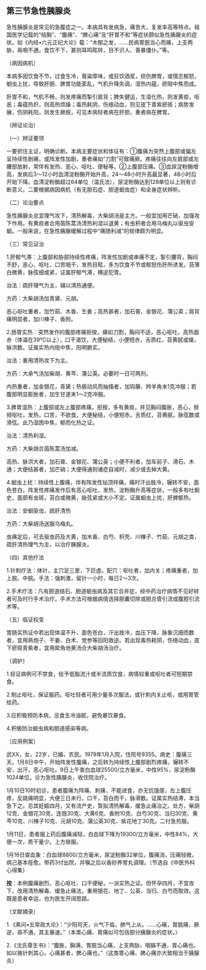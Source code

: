## 第三节急性胰腺炎

急性胰腺炎是常见的急腹症之一。本病具有发病急，痛苦大，复发率高等特点。祖国医学记载的“结胸”、“腹痛”、“脾心痛”及“肝胃不和”等症状颇似急性胰腺炎的症状。如《内经•六元正纪大论》载：“木郁之发，……民病胃脘当心而痛，上支两胁，鬲咽不通，食饮不下，甚则耳鸣眩转，目不识人、善暴僵仆。”等。

〔病因病机〕

本病多因饮食不节，过食生冷，膏粱厚味，或狂饮酒浆，损伤脾胃，或情志郁怒，蛔虫上扰，导致肝胆、脾胃功能紊乱，气机升降失调，湿热内蕴，瘀阻中焦而成。

肝胃不和，气机不畅，则发疼痛而掣引肩背；脾失健运，生湿化热，则发黄疸，呕恶；毒蕴热炽，则高热烦躁；毒热耗阴，伤络动血，则见皮下青紫瘀斑；病势发展，伤阴耗阳，则发生厥脱，可见本病轻者病在肝胆，重者病在脾胃。

〔辨证论治〕

（―）辨证要领

一要抓住主证，明确诊断。本病主要症状和体征有：①腹痛为突然上腹部或偏左呈持续性剧痛，或阵发性加剧，重者痛如“刀割”可致痛厥。疼痛往往向左肩部或左腰部放射，常伴有发热、恶心、呕吐、便秘等。②上腹部压痛。③血尿淀粉酶增高，发病后3〜12小时血清淀粉酶开始升高，24〜48小时升高最显著，48小时后开始下降。血清淀粉酶超过64单位（温氏法），尿淀粉酶达到128单位以上则有诊断意义。二要根据病因病机（有无胆石症、胆道蛔虫症）和全身症状辨析。

（二）论治要点

急性胰腺炎总宜理气攻下，清热解毒，大柴胡汤是主方。一般宜加用芒硝，加强攻下作用。有黄疸者合用茵陈蒿汤清热利湿以退黄；有虫积者合用乌梅丸以驱虫安蛔。一般来说，在急性胰腺缓解过程中“痛随利减”的规律颇为明显。

（三）常见证治

1.肝郁气滞：上腹部和胁部持续性疼痛，阵发性加剧或串痛不定，掣引腰背，胸闷不舒，恶心、呕吐、口苦咽干，发热目眩，多为饮食不节或郁怒伤肝所诱发。苔薄白微黄，脉弦细或紧，证属肝郁气滞，横逆犯胃。

治法：疏肝理气为主，辅以清热通便。

方药：大柴胡汤加青黛、元胡。

恶心呕吐重者，加竹茹、木香、生姜；高热甚者，加石膏、金银花、蒲公英；肩背痛明显者，加川楝子、香附。

2.肠胃实热：突然发作的腹部疼痛拒按，痛如刀割，胸闷不适，恶心呕吐，高热面赤（体温在39℃以上），口干渴饮，大便秘结，小便短赤，舌质红，苔黄腻或燥，脉洪数。证属实热内阻中焦，阳明腑实。

治法：重用清热攻下为主。

方药：大承气汤加柴胡、黄芩、蒲公英。必要时一日可两剂。

内热重者，加金银花，青黛；热极动风而抽搐者，加钩藤、羚羊角末1克冲服；若腹部明显膨胀者，加生甘遂末1〜2克冲服。

3.脾胃湿热：上腹部或左上腹部疼痛，拒按，多有黄疸，并见胸闷腹胀，恶心，频频呕吐，发热，口苦，不欲食，大便秘结，小便短赤，舌质红，苔黄腻，脉弦数或滑弦。此乃湿困中焦，郁而化热之证。

治法：清热利湿。

方药：大柴胡合茵陈蒿汤加减。

高热、脉洪大者，加石膏、金银花、蒲公英；小便不利者，加车前子、滑石、木通；大便结甚者，加芒硝；大便得通则诸症自减时，减少或去掉大黄。

4.蛔虫上扰：持续性上腹痛，伴有阵发性钻顶样痛，痛时汗出肢冷，辗转不安，面色苍白，阵发性疼痛发作后有恶心呕吐，发热，淀粉酶升高等症状，一般多有吐蛔史，面部有虫斑，苔白或微黄，脉弦紧或大小不定。证属蛔虫上扰，肝脾郁热。

治法：安蛔驱虫，疏肝清热

方药：大柴胡汤送服乌梅丸。

虫痛定后，可去驱虫药及大黄，加木香、白芍、枳壳、川楝子、竹茹、元胡之类，疏肝清热理气为主，以治疗胰腺炎。

（四）其他疗法

1.针刺疗法：体针，主穴足三里，下巨虚。配穴：呕吐者，加内关；疼痛重者，加上脘、中脘。手法：强刺激，留针一小时，每日2〜3次。

2.手术疗法：凡有胆道结石、胆道蛔虫病及其它合并症，经中药治疗病情不见好转者可及时行手术治疗。手术方法可根据病情选择胆囊切除或胆总管引流或腹腔引流术等。

（五）临证权变

胃肠实热证中若出现体温不升，面色苍白，汗出肢冷，血压下降，脉象沉细而数者，宜用熟炮子、干姜、白术、党参等回阳救逆。若出现毒热耗阴，伤络动血，皮下瘀斑青紫者，宜用犀角地黄汤合大柴胡汤治疗。

〔调护〕

1.轻证病例可不禁食，给予低脂流汁或半流质饮食，病情较重或呕吐者可短期禁食。

2.制止呕吐，保证服药。呕吐轻者可用少量多次服法，或针刺内关止呕，或用胃管给药。

3.应积极预防本病，忌食生冷油腻，避免暴饮暴食。

4.积极防治蛔虫病和胆道感染等病。

〔应用例案〕

武XX，女，22岁，已婚，农民。1979年1月入院，住院号9355。病史：腹痛三天。1月8日中午，开始阵发性腹痛，之后转为持续性上腹部剧烈疼痛，辗转不安，出汗，恶心呕吐。9日上午查白血球25500/立方毫米，中性95%，尿淀粉酶1024单位，诊为急性胰腺炎，收住院治疗。

1月10日10时初诊，患者腹痛为阵痛、刺痛，不能进食，亦无饥饿感，左上腹压疼，反跳痛明显，大便三日未行。口干，苔白而干，脉滑数。证属实热结滞，本当急下之。忌其妊娠四月，又有流产史，暂拟清热解毒，缓急止痛治之。处方，柴胡12克、金银花30克、连翘30克、大黄6克、香附10克、白芍30克、当归30克、黄芩10克、川楝子10克、元胡10克、蒲公英30克、紫花地丁30克。二付急煎服。

1月11日，患者服上药后腹痛减轻，白血球下降为19300/立方毫米，中性84%，大便一次，质干量少。上方继服。

1月16日查血象：白血球8800/立方毫米，尿淀粉酶32单位，腹痛消，压痛轻微，病己基本痊愈。带药3付出院，并嘱之后以香砂养胃丸调理。（节选自《中医外科心得集）

**按**：本例腹痛剧烈，恶心呕吐、口干便秘，一派实热之证。但怀孕四月，不宜攻下，改用清热解毒、缓急止痛法，重用银花、地丁、公英、当归、白芍而取效。这既是患者幸运，也为医生开阔思路。

〔文献摘录〕

1.《素问•五常政大论》：“少阳司天，火气下临，肺气上从。……心痛，胃脘痛，厥逆，鬲不通，其主暴速。”（本类心痛、胃痛似可包括部分胰腺炎的症状。）

2.《沈氏尊生书》：“腹胀，胸满，胃脘当心痛，上支两胁，咽膈不通，胃心痛也。如以锥针刺其心，心痛甚者，脾心痛也。”（这类胃心痛、脾心痛亦大致相当于胰腺炎）
